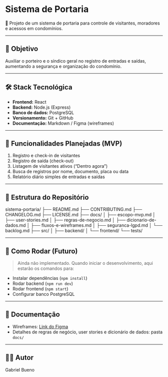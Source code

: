 # Sistema de Portaria

🚪 Projeto de um sistema de portaria para controle de visitantes, moradores e acessos em condomínios.

---

## 🎯 Objetivo
Auxiliar o porteiro e o síndico geral no registro de entradas e saídas, aumentando a segurança e organização do condomínio.

---

## 🛠️ Stack Tecnológica
- **Frontend:** React  
- **Backend:** Node.js (Express)  
- **Banco de dados:** PostgreSQL  
- **Versionamento:** Git + GitHub  
- **Documentação:** Markdown / Figma (wireframes)

---

## 📝 Funcionalidades Planejadas (MVP)
1. Registro e check-in de visitantes  
2. Registro de saída (check-out)  
3. Listagem de visitantes ativos (“Dentro agora”)  
4. Busca de registros por nome, documento, placa ou data  
5. Relatório diário simples de entradas e saídas

---

## 📂 Estrutura do Repositório

sistema-portaria/
├── README.md
├── CONTRIBUTING.md
├── CHANGELOG.md
├── LICENSE.md
├── docs/
│ ├── escopo-mvp.md
│ ├── user-stories.md
│ ├── regras-de-negocio.md
│ ├── dicionario-de-dados.md
│ ├── fluxos-e-wireframes.md
│ ├── seguranca-lgpd.md
│ └── backlog.md
├── src/
│ ├── backend/
│ └── frontend/
└── tests/

---

## 🚀 Como Rodar (Futuro)
> Ainda não implementado. Quando iniciar o desenvolvimento, aqui estarão os comandos para:  
- Instalar dependências (`npm install`)  
- Rodar backend (`npm run dev`)  
- Rodar frontend (`npm start`)  
- Configurar banco PostgreSQL  

---

## 📖 Documentação
- Wireframes: [Link do Figma](https://www.figma.com/design/uOKJ11RVZh5nPQo6SciOs2/Wireframes-%E2%80%93-Sistema-de-Portaria?node-id=0-1&t=Gy1r6fvHdnMcttzx-1)  
- Detalhes de regras de negócio, user stories e dicionário de dados: pasta `docs/`

---

## 👨‍💻 Autor
Gabriel Bueno